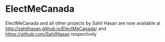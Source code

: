 # ElectMeCanada
ElectMeCanada and all other projects by Sahil Hasan are now available at http://sahilhasan.github.io/ElectMeCanada/ and https://github.com/SahilHasan respectively
